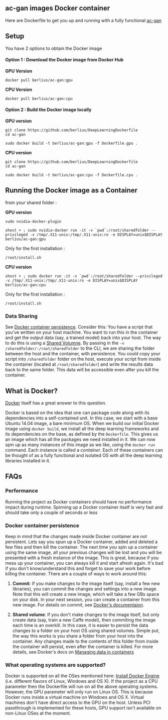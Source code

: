 ## ac-gan images Docker container 

Here are Dockerfile to get you up and running with a fully functional [ac-gan](https://github.com/buriburisuri/ac-gan)

## Setup

You have 2 options to obtain the Docker image

#### Option 1 : Download the Docker image from Docker Hub

**GPU Version**

```
docker pull berlius/ac-gan:gpu
```

**CPU Version**

```
docker pull berlius/ac-gan:cpu
```

#### Option 2 : Build the Docker image locally 

**GPU version**

```
git clone https://github.com/berlius/DeepLearningDockerfile
cd ac-gan

sudo docker build -t berlius/ac-gan:gpu -f Dockerfile.gpu .
```

**CPU version**

```
git clone https://github.com/berlius/DeepLearningDockerfile
cd ac-gan

sudo docker build -t berlius/ac-gan:cpu -f Dockerfile.cpu .
```

## Running the Docker image as a Container

from your shared folder :

**GPU version**

```
sudo nvidia-docker-plugin

xhost + ; sudo nvidia-docker run -it -v `pwd`:/root/sharedfolder --privileged -v /tmp/.X11-unix:/tmp/.X11-unix:ro -e DISPLAY=unix$DISPLAY berlius/ac-gan:gpu 
```
Only for the first installation :

```
/root/install.sh

```

**CPU version**

```
xhost + ; sudo docker run -it -v `pwd`:/root/sharedfolder --privileged -v /tmp/.X11-unix:/tmp/.X11-unix:ro -e DISPLAY=unix$DISPLAY berlius/ac-gan:cpu 
```
Only for the first installation :

```
/root/install.sh

```


### Data Sharing
See [Docker container persistence](#docker-container-persistence). 
Consider this: You have a script that you've written on your host machine. You want to run this in the container and get the output data (say, a trained model) back into your host. The way to do this is using a [Shared Volumne](#docker-container-persistence). By passing in the `-v /sharedfolder/:/root/sharedfolder` to the CLI, we are sharing the folder between the host and the container, with persistence. You could copy your script into `/sharedfolder` folder on the host, execute your script from inside the container (located at `/root/sharedfolder`) and write the results data back to the same folder. This data will be accessible even after you kill the container.

## What is Docker?
[Docker](https://www.docker.com/what-docker) itself has a great answer to this question.

Docker is based on the idea that one can package code along with its dependencies into a self-contained unit. In this case, we start with a base Ubuntu 14.04 image, a bare minimum OS. When we build our initial Docker image using `docker build`, we install all the deep learning frameworks and its dependencies on the base, as defined by the `Dockerfile`. This gives us an image which has all the packages we need installed in it. We can now spin up as many instances of this image as we like, using the `docker run` command. Each instance is called a _container_. Each of these containers can be thought of as a fully functional and isolated OS with all the deep learning libraries installed in it. 

## FAQs
### Performance
Running the project as Docker containers should have no performance impact during runtime. Spinning up a Docker container itself is very fast and should take only a couple of seconds or less

### Docker container persistence
Keep in mind that the changes made inside Docker container are not persistent. Lets say you spun up a Docker container, added and deleted a few files and then kill the container. The next time you spin up a container using the same image, all your previous changes will be lost and you will be presented with a fresh instance of the image. This is great, because if you mess up your container, you can always kill it and start afresh again. It's bad if you don't know/understand this and forget to save your work before killing the container. There are a couple of ways to work around this:

1. **Commit**: If you make changes to the image itself (say, install a few new libraries), you can commit the changes and settings into a new image. Note that this will create a new image, which will take a few GBs space on your disk. In your next session, you can create a container from this new image. For details on commit, see [Docker's documentaion](https://docs.docker.com/engine/reference/commandline/commit/).

2. **Shared volume**: If you don't make changes to the image itself, but only create data (say, train a new Caffe model), then commiting the image each time is an overkill. In this case, it is easier to persist the data changes to a folder on your host OS using shared volumes. Simple put, the way this works is you share a folder from your host into the container. Any changes made to the contents of this folder from inside the container will persist, even after the container is killed. For more details, see Docker's docs on [Managing data in containers](https://docs.docker.com/engine/userguide/containers/dockervolumes/)
 
### What operating systems are supported?
Docker is supported on all the OSes mentioned here: [Install Docker Engine](https://docs.docker.com/engine/installation/) (i.e. different flavors of Linux, Windows and OS X). If the project as a CPU parameter then the Dockerfile will run on all the above operating systems. However, the GPU parameter will only run on Linux OS. This is because Docker runs inside a virtual machine on Windows and OS X. Virtual machines don't have direct access to the GPU on the host. Unless PCI passthrough is implemented for these hosts, GPU support isn't available on non-Linux OSes at the moment.
